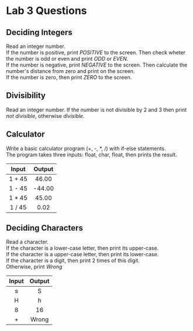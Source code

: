 # Lab 3 Questions

## Deciding Integers
Read an integer number.  
If the number is positive, print *POSITIVE* to the screen. Then check wheter the number is odd or even and print *ODD* or *EVEN*.  
If the number is negative, print *NEGATIVE* to the screen. Then calculate the number's distance from zero and print on the screen.  
If the number is zero, then print *ZERO* to the screen. 

## Divisibility
Read an integer number. If the number is not divisible by 2 and 3 then print *not divisible*, otherwise *divisible*.

## Calculator
Write a basic calculator program (+, -, \*, /) with if-else statements.  
The program takes three inputs: float, char, float, then prints the result.

|  Input | Output |
|:------:|:------:|
| 1 + 45 |  46.00 |
| 1 - 45 | -44.00 |
| 1 * 45 |  45.00 |
| 1 / 45 |  0.02  |

## Deciding Characters
Read a character.  
If the character is a lower-case letter, then print its upper-case.  
If the character is a upper-case letter, then print its lower-case.  
If the character is a digit,  then print 2 times of this digit.  
Otherwise, print *Wrong*

| Input | Output |
|:-----:|:------:|
|   s   |    S   |
|   H   |    h   |
|   8   |   16   |
|   +   |  Wrong |
